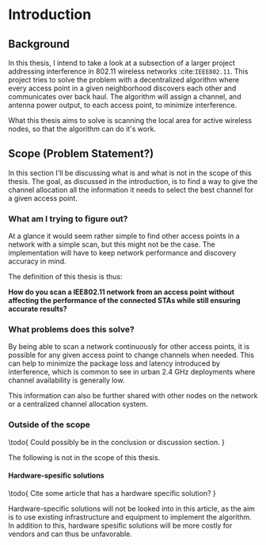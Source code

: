 Introduction
============

Background
----------

In this thesis, I intend to take a look at a subsection of a larger project
addressing interference in 802.11 wireless networks :cite:`IEEE802.11`. This
project tries to solve the problem with a decentralized algorithm where every
access point in a given neighborhood discovers each other and communicates
over back haul. The algorithm will assign a channel, and antenna power output,
to each access point, to minimize interference.

What this thesis aims to solve is scanning the local area for active
wireless nodes, so that the algorithm can do it's work.


Scope (Problem Statement?)
--------------------------

In this section I'll be discussing what is and what is not in the scope of
this thesis. The goal, as discussed in the introduction, is to find a way to
give the channel allocation all the information it needs to select the best
channel for a given access point.


### What am I trying to figure out?

At a glance it would seem rather simple to find other access points in a
network with a simple scan, but this might not be the case. The implementation
will have to keep network performance and discovery accuracy in mind.

The definition of this thesis is thus:

**How do you scan a IEE802.11 network from an access point without affecting the
performance of the connected STAs while still ensuring accurate results?**


### What problems does this solve?

By being able to scan a network continuously for other access points, it is
possible for any given access point to change channels when needed. This can
help to minimize the package loss and latency introduced by interference,
which is common to see in urban 2.4 GHz deployments where channel availability
is generally low.

This information can also be further shared with other nodes on the network or
a centralized channel allocation system.


### Outside of the scope

\todo{
    Could possibly be in the conclusion or discussion section.
}


The following is not in the scope of this thesis.

#### Hardware-spesific solutions

\todo{
    Cite some article that has a hardware specific solution?
}

Hardware-specific solutions will not be looked into in this article, as the
aim is to use existing infrastructure and equipment to implement the algorithm.
In addition to this, hardware spesific solutions will be more costly for vendors
and can thus be unfavorable.
